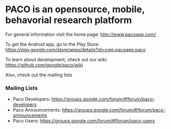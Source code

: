 # PACO is an opensource, mobile, behavorial research platform

For general information visit the home page: 
http://www.pacoapp.com/

To get the Android app, go to the Play Store: 
https://play.google.com/store/apps/details?id=com.pacoapp.paco

To learn about development, check out our wiki: 
https://github.com/google/paco/wiki

Also, check out the mailing lists
### Mailing Lists
* Paco Developers: https://groups.google.com/forum/#!forum/paco-developers
* Paco Announcements: https://groups.google.com/forum/#!forum/paco-announcements
* Paco Users: https://groups.google.com/forum/#!forum/paco-users
